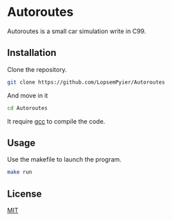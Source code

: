 # Autoroutes

Autoroutes is a small car simulation write in C99.

## Installation

Clone the repository.
```bash
git clone https://github.com/LopsemPyier/Autoroutes
```

And move in it
```bash
cd Autoroutes
```

It require [gcc](https://gcc.gnu.org/) to compile the code.

## Usage

Use the makefile to launch the program.
```bash
make run
```

## License
[MIT](https://choosealicense.com/licenses/mit/)